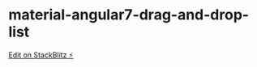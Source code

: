 # material-angular7-drag-and-drop-list

[Edit on StackBlitz ⚡️](https://stackblitz.com/edit/material-angular7-drag-and-drop-list)